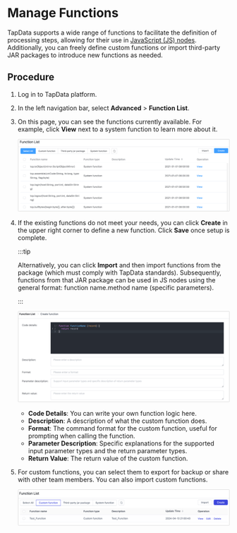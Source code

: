 # Manage Functions

TapData supports a wide range of functions to facilitate the definition of processing steps, allowing for their use in [JavaScript (JS) nodes](../mdm-layer/process-node.md#js-process). Additionally, you can freely define custom functions or import third-party JAR packages to introduce new functions as needed.

## Procedure

1. Log in to TapData platform.

2. In the left navigation bar, select **Advanced** > **Function List**.

3. On this page, you can see the functions currently available. For example, click **View** next to a system function to learn more about it.

   ![View Functions](../../images/view_functions.png)

4. If the existing functions do not meet your needs, you can click **Create** in the upper right corner to define a new function. Click **Save** once setup is complete.

   :::tip

   Alternatively, you can click **Import** and then import functions from the package (which must comply with TapData standards). Subsequently, functions from that JAR package can be used in JS nodes using the general format: function name.method name (specific parameters).

   :::

   ![](../../images/create_function.png)

   - **Code Details**: You can write your own function logic here.
   - **Description**: A description of what the custom function does.
   - **Format**: The command format for the custom function, useful for prompting when calling the function.
   - **Parameter Description**: Specific explanations for the supported input parameter types and the return parameter types.
   - **Return Value**: The return value of the custom function.

5. For custom functions, you can select them to export for backup or share with other team members. You can also import custom functions.

   ![Import/Export Functions](../../images/import_export_functions.png)